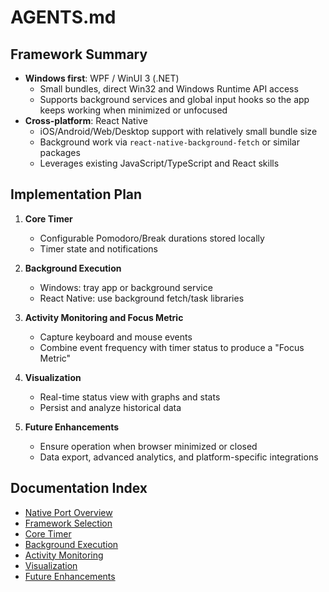 # AGENTS.md

## Framework Summary

- **Windows first**: WPF / WinUI 3 (.NET)
  - Small bundles, direct Win32 and Windows Runtime API access
  - Supports background services and global input hooks so the app keeps working when minimized or unfocused
- **Cross-platform**: React Native
  - iOS/Android/Web/Desktop support with relatively small bundle size
  - Background work via `react-native-background-fetch` or similar packages
  - Leverages existing JavaScript/TypeScript and React skills

## Implementation Plan

1. **Core Timer**
   - Configurable Pomodoro/Break durations stored locally
   - Timer state and notifications

2. **Background Execution**
   - Windows: tray app or background service
   - React Native: use background fetch/task libraries

3. **Activity Monitoring and Focus Metric**
   - Capture keyboard and mouse events
   - Combine event frequency with timer status to produce a "Focus Metric"

4. **Visualization**
   - Real-time status view with graphs and stats
   - Persist and analyze historical data

5. **Future Enhancements**
   - Ensure operation when browser minimized or closed
   - Data export, advanced analytics, and platform-specific integrations

## Documentation Index

- [Native Port Overview](docs/native-port-overview.md)
- [Framework Selection](docs/framework-selection.md)
- [Core Timer](docs/core-timer.md)
- [Background Execution](docs/background-execution.md)
- [Activity Monitoring](docs/activity-monitoring.md)
- [Visualization](docs/visualization.md)
- [Future Enhancements](docs/future-enhancements.md)
